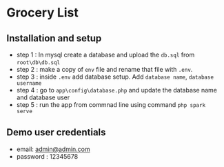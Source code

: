 # Grocery List

## Installation and setup
* step 1 : In mysql create a database and upload the `db.sql` from `root\db\db.sql`
* step 2 : make a copy of `env` file and rename that file with `.env`.
* step 3 : inside `.env` add database setup. Add `database name`, `database username`
* step 4 : go to `app\config\database.php` and update the database name and database user
* step 5 : run the app from commnad line using command `php spark serve`

## Demo user credentials

* email: admin@admin.com
* password : 12345678



